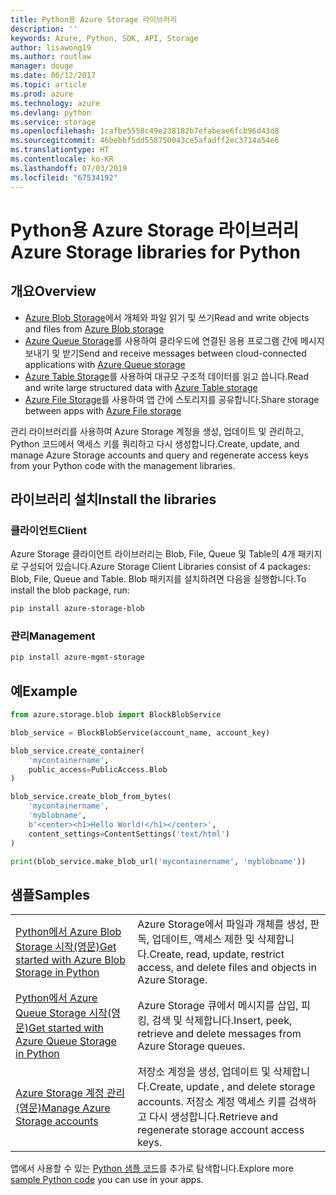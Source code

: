 ```yaml
---
title: Python용 Azure Storage 라이브러리
description: ''
keywords: Azure, Python, SDK, API, Storage
author: lisawong19
ms.author: routlaw
manager: douge
ms.date: 06/12/2017
ms.topic: article
ms.prod: azure
ms.technology: azure
ms.devlang: python
ms.service: storage
ms.openlocfilehash: 1cafbe5558c49e238182b7efabeae6fcb96d43d8
ms.sourcegitcommit: 46bebbf5dd558750043ce5afadff2ec3714a54e6
ms.translationtype: HT
ms.contentlocale: ko-KR
ms.lasthandoff: 07/03/2019
ms.locfileid: "67534192"
---
```

# <a name="azure-storage-libraries-for-python"></a><span data-ttu-id="14c20-103">Python용 Azure Storage 라이브러리</span><span class="sxs-lookup"><span data-stu-id="14c20-103">Azure Storage libraries for Python</span></span>

## <a name="overview"></a><span data-ttu-id="14c20-104">개요</span><span class="sxs-lookup"><span data-stu-id="14c20-104">Overview</span></span>
- <span data-ttu-id="14c20-105">[Azure Blob Storage](https://docs.microsoft.com/azure/storage/storage-python-how-to-use-blob-storage)에서 개체와 파일 읽기 및 쓰기</span><span class="sxs-lookup"><span data-stu-id="14c20-105">Read and write objects and files from [Azure Blob storage](https://docs.microsoft.com/azure/storage/storage-python-how-to-use-blob-storage)</span></span>
- <span data-ttu-id="14c20-106">[Azure Queue Storage](https://docs.microsoft.com/azure/storage/storage-python-how-to-use-queue-storage)를 사용하여 클라우드에 연결된 응용 프로그램 간에 메시지 보내기 및 받기</span><span class="sxs-lookup"><span data-stu-id="14c20-106">Send and receive messages between cloud-connected applications with [Azure Queue storage](https://docs.microsoft.com/azure/storage/storage-python-how-to-use-queue-storage)</span></span>
- <span data-ttu-id="14c20-107">[Azure Table Storage](https://docs.microsoft.com/azure/storage/storage-python-how-to-use-table-storage)를 사용하여 대규모 구조적 데이터를 읽고 씁니다.</span><span class="sxs-lookup"><span data-stu-id="14c20-107">Read and write large structured data with [Azure Table storage](https://docs.microsoft.com/azure/storage/storage-python-how-to-use-table-storage)</span></span> 
- <span data-ttu-id="14c20-108">[Azure File Storage](https://docs.microsoft.com/azure/storage/storage-python-how-to-use-file-storage)를 사용하여 앱 간에 스토리지를 공유합니다.</span><span class="sxs-lookup"><span data-stu-id="14c20-108">Share storage between apps with [Azure File storage](https://docs.microsoft.com/azure/storage/storage-python-how-to-use-file-storage)</span></span>

<span data-ttu-id="14c20-109">관리 라이브러리를 사용하여 Azure Storage 계정을 생성, 업데이트 및 관리하고, Python 코드에서 액세스 키를 쿼리하고 다시 생성합니다.</span><span class="sxs-lookup"><span data-stu-id="14c20-109">Create, update, and manage Azure Storage accounts and query and regenerate access keys from your Python code with the management libraries.</span></span>

## <a name="install-the-libraries"></a><span data-ttu-id="14c20-110">라이브러리 설치</span><span class="sxs-lookup"><span data-stu-id="14c20-110">Install the libraries</span></span>

### <a name="client"></a><span data-ttu-id="14c20-111">클라이언트</span><span class="sxs-lookup"><span data-stu-id="14c20-111">Client</span></span>

<span data-ttu-id="14c20-112">Azure Storage 클라이언트 라이브러리는 Blob, File, Queue 및 Table의 4개 패키지로 구성되어 있습니다.</span><span class="sxs-lookup"><span data-stu-id="14c20-112">Azure Storage Client Libraries consist of 4 packages: Blob, File, Queue and Table.</span></span> <span data-ttu-id="14c20-113">Blob 패키지를 설치하려면 다음을 실행합니다.</span><span class="sxs-lookup"><span data-stu-id="14c20-113">To install the blob package, run:</span></span>

```bash
pip install azure-storage-blob
```

### <a name="management"></a><span data-ttu-id="14c20-114">관리</span><span class="sxs-lookup"><span data-stu-id="14c20-114">Management</span></span>

```bash
pip install azure-mgmt-storage
```

## <a name="example"></a><span data-ttu-id="14c20-115">예</span><span class="sxs-lookup"><span data-stu-id="14c20-115">Example</span></span>
```python
from azure.storage.blob import BlockBlobService

blob_service = BlockBlobService(account_name, account_key)

blob_service.create_container(
    'mycontainername',
    public_access=PublicAccess.Blob
)

blob_service.create_blob_from_bytes(
    'mycontainername',
    'myblobname',
    b'<center><h1>Hello World!</h1></center>',
    content_settings=ContentSettings('text/html')
)

print(blob_service.make_blob_url('mycontainername', 'myblobname'))
```

## <a name="samples"></a><span data-ttu-id="14c20-116">샘플</span><span class="sxs-lookup"><span data-stu-id="14c20-116">Samples</span></span>

| | |
|--|--|
| [<span data-ttu-id="14c20-117">Python에서 Azure Blob Storage 시작(영문)</span><span class="sxs-lookup"><span data-stu-id="14c20-117">Get started with Azure Blob Storage in Python</span></span>](https://docs.microsoft.com/azure/storage/blobs/storage-python-how-to-use-blob-storage) | <span data-ttu-id="14c20-118">Azure Storage에서 파일과 개체를 생성, 판독, 업데이트, 액세스 제한 및 삭제합니다.</span><span class="sxs-lookup"><span data-stu-id="14c20-118">Create, read, update, restrict access, and delete files and objects in Azure Storage.</span></span> |
| [<span data-ttu-id="14c20-119">Python에서 Azure Queue Storage 시작(영문)</span><span class="sxs-lookup"><span data-stu-id="14c20-119">Get started with Azure Queue Storage in Python</span></span>](https://docs.microsoft.com/azure/storage/queues/storage-python-how-to-use-queue-storage) | <span data-ttu-id="14c20-120">Azure Storage 큐에서 메시지를 삽입, 피킹, 검색 및 삭제합니다.</span><span class="sxs-lookup"><span data-stu-id="14c20-120">Insert, peek, retrieve and delete messages from Azure Storage queues.</span></span> | 
| [<span data-ttu-id="14c20-121">Azure Storage 계정 관리(영문)</span><span class="sxs-lookup"><span data-stu-id="14c20-121">Manage Azure Storage accounts</span></span>](https://azure.microsoft.com/resources/samples/storage-python-manage) | <span data-ttu-id="14c20-122">저장소 계정을 생성, 업데이트 및 삭제합니다.</span><span class="sxs-lookup"><span data-stu-id="14c20-122">Create, update , and delete storage accounts.</span></span> <span data-ttu-id="14c20-123">저장소 계정 액세스 키를 검색하고 다시 생성합니다.</span><span class="sxs-lookup"><span data-stu-id="14c20-123">Retrieve and regenerate storage account access keys.</span></span>

<span data-ttu-id="14c20-124">앱에서 사용할 수 있는 [Python 샘플 코드](https://azure.microsoft.com/resources/samples/?platform=python)를 추가로 탐색합니다.</span><span class="sxs-lookup"><span data-stu-id="14c20-124">Explore more [sample Python code](https://azure.microsoft.com/resources/samples/?platform=python) you can use in your apps.</span></span>
